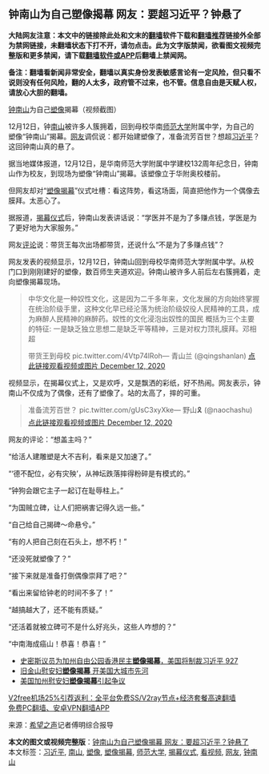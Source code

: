  <h2>钟南山为自己塑像揭幕 网友：要超习近平？钟悬了</h2> <p class="notice"><b>大陆网友注意：本文中的链接除此处和文末的<a href="https://github.com/bannedbook/fanqiang" >翻墙</a>软件下载和<a href="https://github.com/killgcd/justmysocks/blob/master/README.md">翻墙推荐</a>链接外全部为禁网链接，未翻墙状态下打不开，请勿点击。此为文字版禁闻，欲看图文视频完整版和更多禁闻，请下载<a href="https://github.com/bannedbook/fanqiang">翻墙软件或APP</a>后翻墙上禁闻网。</p><p>备注：翻墙看新闻非常安全，翻墙以真实身份发表敏感言论有一定风险，但只看不说则没有任何风险，翻的人太多，政府管不过来，也不管。信息自由是天赋人权，请放心大胆的翻墙。</b></p>  <div class="entry"> <p id="conimg"><a href="https://www.bannedbook.org/bnews/tag/%e9%92%9f%e5%8d%97%e5%b1%b1/" class="st_tag internal_tag" rel="tag" title="标签 钟南山 下的日志">钟南山</a>为自己<a href="https://www.bannedbook.org/bnews/tag/%E5%A1%91%E5%83%8F/" class="st_tag internal_tag" rel="tag" title="标签 塑像 下的日志">塑像</a>揭幕（视频截图）</p> <p>12月12日，钟<a href="https://www.bannedbook.org/bnews/tag/%E5%8D%97%E5%B1%B1/" class="st_tag internal_tag" rel="tag" title="标签 南山 下的日志">南山</a>被许多人簇拥着，回到母校华南<a href="https://www.bannedbook.org/bnews/tag/%E5%B8%88%E8%8C%83%E5%A4%A7%E5%AD%A6/" class="st_tag internal_tag" rel="tag" title="标签 师范大学 下的日志">师范大学</a>附属中学，为自己的塑像“钟南山”揭幕。<a href="https://www.bannedbook.org/bnews/tag/%e7%bd%91%e5%8f%8b/" class="st_tag internal_tag" rel="tag" title="标签 网友 下的日志">网友</a>调侃说：都开始建塑像了，准备流芳百世？想超<a href="https://www.bannedbook.org/bnews/tag/%e4%b9%a0%e8%bf%91%e5%b9%b3/" class="st_tag internal_tag" rel="tag" title="标签 习近平 下的日志">习近平</a>？这回钟南山真的悬了。</p> <p>据当地媒体报道，12月12日，是华南师范大学附属中学建校132周年纪念日，钟南山作为校友，到现场为塑像“钟南山”揭幕。该塑像立于华附奥校楼前。</p> <p>但网友却对“<a href="https://www.bannedbook.org/bnews/tag/%E5%A1%91%E5%83%8F%E6%8F%AD%E5%B9%95/" class="st_tag internal_tag" rel="tag" title="标签 塑像揭幕 下的日志">塑像揭幕</a>”仪式吐槽：看这阵势，看这场面，简直把他作为一个偶像去膜拜。太恶心了。</p> <p>据报道，<a href="https://www.bannedbook.org/bnews/tag/%E6%8F%AD%E5%B9%95%E4%BB%AA%E5%BC%8F/" class="st_tag internal_tag" rel="tag" title="标签 揭幕仪式 下的日志">揭幕仪式</a>后，钟南山发表讲话说：“学医并不是为了多赚点钱，学医是为了更好地为大家服务。”</p> <p>网友<span class='wp_keywordlink_affiliate'><a href="https://www.bannedbook.org/bnews/comments/" title="新闻评论" target="_blank">评论</a></span>说：带货王每次出场都带货，还说什么“不是为了多赚点钱”？</p> <p>网友发表的视频显示，12月12日，钟南山回到母校华南师范大学附属中学。从校门口到刚刚建好的塑像，数百师生夹道欢迎。钟南山被许多人前后左右簇拥着，走向塑像揭幕现场。</p> <blockquote><p>中华文化是一种奴性文化，这是因为二千多年来，文化发展的方向始终掌握在统治阶级手里，这种文化早已经沦落为统治阶级奴役人民精神的工具，成为麻醉人民精神的麻醉药。奴性的文化浸泡出奴性的国民 概括为三个主要的特征: 一是缺乏独立思想二是缺乏平等精神，三是对权力顶礼膜拜。邓相超</p>  <p>带货王到母校 pic.twitter.com/4Vtp74lRoh— 青山兰 (@qingshanlan) <a href="https://twitter.com/qingshanlan/status/1337706187060629504?ref_src=twsrc%5Etfw">点此链接观看视频或图片 December 12, 2020</a></p></blockquote> <p>视频显示，在揭幕仪式上，又是欢呼，又是飘洒的彩纸，好不热闹。网友表示，钟南山不仅成为了偶像，还有了塑像了。站的太高了，摔的可重。</p> <blockquote><p>准备流芳百世？ pic.twitter.com/gUsC3xyXke— 野山🎗 (@naochashu) <a href="https://twitter.com/naochashu/status/1337747552356114432?ref_src=twsrc%5Etfw">点此链接观看视频或图片 December 12, 2020</a></p></blockquote> <p>网友的评论：“想盖主吗？”</p> <p>“给活人建雕塑是大不吉利，看来是又加速了。”</p> <p>“‘德不配位，必有灾殃’，从神坛跌落摔得粉碎是有模式的。”</p> <p>“钟狗会跟它主子一起订在耻辱柱上。”</p> <p>“为国贼立碑，让人们把祸害记得久远一些。”</p>  <p>“自己给自己揭碑～命悬兮。”</p> <p>“有的人把自己刻在石头上，想不朽！”</p> <p>“还没死就塑像了？”</p> <p>“接下来就是准备打倒偶像崇拜了吧？”</p> <p>“看出来留给钟老的时间不多了！”</p> <p>“越搞越大了，还不能有质疑。”</p> <p>“还活着就被立碑可不是什么好兆头，这些人咋想的？”</p> <p>“中南海成癌山！恭喜！恭喜！”</p>  <ul class='op-related-articles' title='相关阅读'> <li><a href='https://www.bannedbook.org/bnews/bannedvideo/20200829/1387467.html' target='_blank'>史密斯议员为加州自由公园香港民主<b>塑像揭幕</b>，美国将制裁习近平 927</a></li> <li><a href='https://www.bannedbook.org/bnews/worldnews/20170923/831154.html' target='_blank'>旧金山慰安妇<b>塑像揭幕</b> 开美国大城市先河</a></li> <li><a href='https://www.bannedbook.org/bnews/worldnews/20130804/159694.html' target='_blank'>美国加州慰安妇<b>塑像揭幕</b>引起争议</a></li> </ul> <p class="texttj"> <a href="https://github.com/bannedbook/fanqiang/wiki/V2ray%E6%9C%BA%E5%9C%BA" target="_blank">V2free机场25%引荐返利：全平台免费SS/V2ray节点+经济套餐高速翻墙</a><br/> <a href="https://github.com/bannedbook/fanqiang/wiki/%E7%A6%81%E9%97%BB%E7%BD%91%E5%AE%89%E5%8D%93%E7%BF%BB%E5%A2%99%E6%96%B0%E9%97%BBAPP" target="_blank">免费PC翻墙、安卓VPN翻墙APP</a></p><p> 来源：<span class='wp_keywordlink_affiliate'><a href="https://www.soundofhope.org" title="希望之声" target="_blank">希望之声</a></span>记者傅明综合报导 </p><a name='sharetosocial'></a>       <div><b>本文的图文或视频完整版</b>：<a href='https://www.bannedbook.org/bnews/cbnews/20201213/1446692.html'>钟南山为自己塑像揭幕 网友：要超习近平？钟悬了</a></div>  </div><!--END ENTRY--> <div class="postfooter"> <div>本文标签：<a href="https://www.bannedbook.org/bnews/tag/%e4%b9%a0%e8%bf%91%e5%b9%b3/" rel="tag">习近平</a>, <a href="https://www.bannedbook.org/bnews/tag/%E5%8D%97%E5%B1%B1/" rel="tag">南山</a>, <a href="https://www.bannedbook.org/bnews/tag/%E5%A1%91%E5%83%8F/" rel="tag">塑像</a>, <a href="https://www.bannedbook.org/bnews/tag/%E5%A1%91%E5%83%8F%E6%8F%AD%E5%B9%95/" rel="tag">塑像揭幕</a>, <a href="https://www.bannedbook.org/bnews/tag/%E5%B8%88%E8%8C%83%E5%A4%A7%E5%AD%A6/" rel="tag">师范大学</a>, <a href="https://www.bannedbook.org/bnews/tag/%E6%8F%AD%E5%B9%95%E4%BB%AA%E5%BC%8F/" rel="tag">揭幕仪式</a>, <a href="https://www.bannedbook.org/bnews/tag/%E7%9C%8B%E8%A7%86%E9%A2%91/" rel="tag">看视频</a>, <a href="https://www.bannedbook.org/bnews/tag/%e7%bd%91%e5%8f%8b/" rel="tag">网友</a>, <a href="https://www.bannedbook.org/bnews/tag/%e9%92%9f%e5%8d%97%e5%b1%b1/" rel="tag">钟南山</a></div>  </div><!--END POSTFOOTER--> 